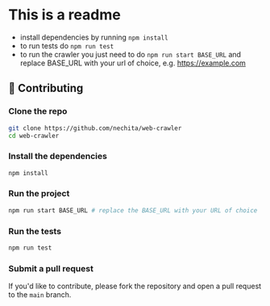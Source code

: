 # This is a readme

- install dependencies by running `npm install`
- to run tests do `npm run test`
- to run the crawler you just need to do `npm run start BASE_URL` and replace BASE_URL with your url of choice, e.g. https://example.com

## 🤝 Contributing

### Clone the repo

```bash
git clone https://github.com/nechita/web-crawler
cd web-crawler
```

### Install the dependencies

```bash
npm install
```

### Run the project

```bash
npm run start BASE_URL # replace the BASE_URL with your URL of choice
```

### Run the tests

```bash
npm run test
```

### Submit a pull request

If you'd like to contribute, please fork the repository and open a pull request to the `main` branch.
